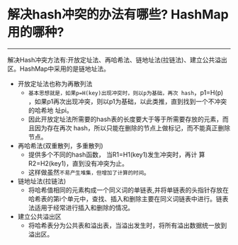 # 解决hash冲突的办法有哪些? HashMap用的哪种?

-----

解决Hash冲突方法有:开放定址法、再哈希法、链地址法(拉链法)、建立公共溢出区。HashMap中采用的是链地址法。

+   开放定址法也称为再散列法
    *   `基本思想就是，如果p=H(key)出现冲突时，则以p为基础，再次 hash`，p1=H(p) ，如果p1再次出现冲突，则以p1为基础，以此类推，直到找到一个不冲突的哈希地 址pi。
    *   因此开放定址法所需要的hash表的长度要大于等于所需要存放的元素，而且因为存在再次 hash，所以只能在删除的节点上做标记，而不能真正删除节点。
+   再哈希法(双重散列，多重散列)
    *   提供多个不同的hash函数， 当R1=H1(key1)发生冲突时，再计 算R2=H2(key1)，直到没有冲突为止。
    *   这样做虽然`不易产生堆集，但增加了计算的时间`。
+   链地址法(拉链法)
    *   将哈希值相同的元素构成一个同义词的单链表,并将单链表的头指针存放在哈希表的第i个单元中，查找、插入和删除主要在同义词链表中进行。链表法适用于经常进行插入和删除的情况。
+   建立公共溢出区
    *   将哈希表分为公共表和溢出表，当溢出发生时，将所有溢出数据统一放到溢出区。

